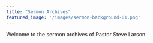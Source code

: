 ```yaml
---
title: "Sermon Archives"
featured_image: '/images/sermon-background-01.png'
---
```

Welcome to the sermon archives of Pastor Steve Larson.
